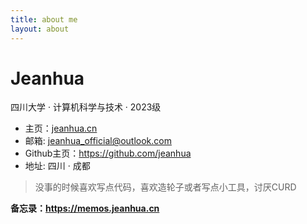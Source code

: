```yaml
---
title: about me
layout: about
---
```


# Jeanhua

四川大学 · 计算机科学与技术 · 2023级

- 主页：[jeanhua.cn](https://jeanhua.cn)
- 邮箱: jeanhua_official@outlook.com
- Github主页：https://github.com/jeanhua
- 地址: 四川 · 成都

> 没事的时候喜欢写点代码，喜欢造轮子或者写点小工具，讨厌CURD

**备忘录：https://memos.jeanhua.cn**
